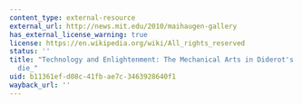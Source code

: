 ```yaml
---
content_type: external-resource
external_url: http://news.mit.edu/2010/maihaugen-gallery
has_external_license_warning: true
license: https://en.wikipedia.org/wiki/All_rights_reserved
status: ''
title: "Technology and Enlightenment: The Mechanical Arts in Diderot's _Encyclop\xE9\
  die_"
uid: b11361ef-d08c-41fb-ae7c-3463928640f1
wayback_url: ''
---
```

